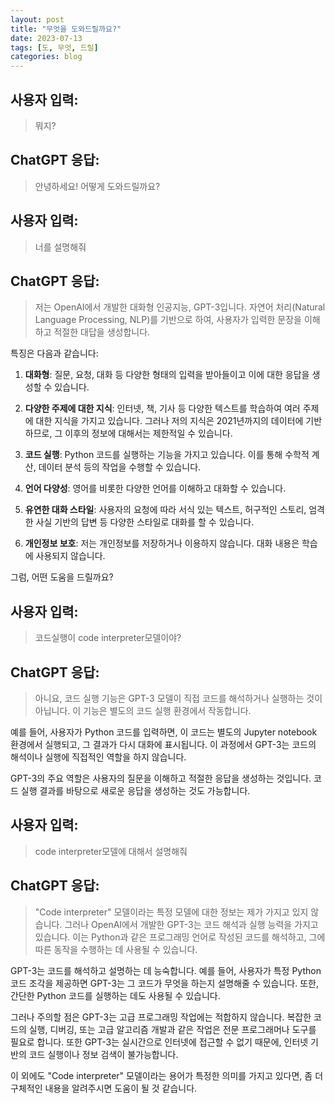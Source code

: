 ```yaml
---
layout: post
title: "무엇을 도와드릴까요?"
date: 2023-07-13
tags: [도, 무엇, 드릴]
categories: blog
---
```


## 사용자 입력:
> 뭐지?

## ChatGPT 응답:
> 안녕하세요! 어떻게 도와드릴까요?

## 사용자 입력:
> 너를 설명해줘

## ChatGPT 응답:
> 저는 OpenAI에서 개발한 대화형 인공지능, GPT-3입니다. 자연어 처리(Natural Language Processing, NLP)를 기반으로 하여, 사용자가 입력한 문장을 이해하고 적절한 대답을 생성합니다.

특징은 다음과 같습니다:

1. **대화형**: 질문, 요청, 대화 등 다양한 형태의 입력을 받아들이고 이에 대한 응답을 생성할 수 있습니다.

2. **다양한 주제에 대한 지식**: 인터넷, 책, 기사 등 다양한 텍스트를 학습하여 여러 주제에 대한 지식을 가지고 있습니다. 그러나 저의 지식은 2021년까지의 데이터에 기반하므로, 그 이후의 정보에 대해서는 제한적일 수 있습니다.

3. **코드 실행**: Python 코드를 실행하는 기능을 가지고 있습니다. 이를 통해 수학적 계산, 데이터 분석 등의 작업을 수행할 수 있습니다.

4. **언어 다양성**: 영어를 비롯한 다양한 언어를 이해하고 대화할 수 있습니다.

5. **유연한 대화 스타일**: 사용자의 요청에 따라 서식 있는 텍스트, 허구적인 스토리, 엄격한 사실 기반의 답변 등 다양한 스타일로 대화를 할 수 있습니다.

6. **개인정보 보호**: 저는 개인정보를 저장하거나 이용하지 않습니다. 대화 내용은 학습에 사용되지 않습니다.

그럼, 어떤 도움을 드릴까요?

## 사용자 입력:
> 코드실행이 code interpreter모델이야?

## ChatGPT 응답:
> 아니요, 코드 실행 기능은 GPT-3 모델이 직접 코드를 해석하거나 실행하는 것이 아닙니다. 이 기능은 별도의 코드 실행 환경에서 작동합니다. 

예를 들어, 사용자가 Python 코드를 입력하면, 이 코드는 별도의 Jupyter notebook 환경에서 실행되고, 그 결과가 다시 대화에 표시됩니다. 이 과정에서 GPT-3는 코드의 해석이나 실행에 직접적인 역할을 하지 않습니다.

GPT-3의 주요 역할은 사용자의 질문을 이해하고 적절한 응답을 생성하는 것입니다. 코드 실행 결과를 바탕으로 새로운 응답을 생성하는 것도 가능합니다.

## 사용자 입력:
> code interpreter모델에 대해서 설명해줘

## ChatGPT 응답:
> "Code interpreter" 모델이라는 특정 모델에 대한 정보는 제가 가지고 있지 않습니다. 그러나 OpenAI에서 개발한 GPT-3는 코드 해석과 실행 능력을 가지고 있습니다. 이는 Python과 같은 프로그래밍 언어로 작성된 코드를 해석하고, 그에 따른 동작을 수행하는 데 사용될 수 있습니다.

GPT-3는 코드를 해석하고 설명하는 데 능숙합니다. 예를 들어, 사용자가 특정 Python 코드 조각을 제공하면 GPT-3는 그 코드가 무엇을 하는지 설명해줄 수 있습니다. 또한, 간단한 Python 코드를 실행하는 데도 사용될 수 있습니다.

그러나 주의할 점은 GPT-3는 고급 프로그래밍 작업에는 적합하지 않습니다. 복잡한 코드의 실행, 디버깅, 또는 고급 알고리즘 개발과 같은 작업은 전문 프로그래머나 도구를 필요로 합니다. 또한 GPT-3는 실시간으로 인터넷에 접근할 수 없기 때문에, 인터넷 기반의 코드 실행이나 정보 검색이 불가능합니다.

이 외에도 "Code interpreter" 모델이라는 용어가 특정한 의미를 가지고 있다면, 좀 더 구체적인 내용을 알려주시면 도움이 될 것 같습니다.

